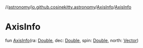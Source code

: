 //[astronomy](../../../index.md)/[io.github.cosinekitty.astronomy](../index.md)/[AxisInfo](index.md)/[AxisInfo](-axis-info.md)

# AxisInfo

fun [AxisInfo](-axis-info.md)(ra: [Double](https://kotlinlang.org/api/latest/jvm/stdlib/kotlin-stdlib/kotlin/-double/index.html), dec: [Double](https://kotlinlang.org/api/latest/jvm/stdlib/kotlin-stdlib/kotlin/-double/index.html), spin: [Double](https://kotlinlang.org/api/latest/jvm/stdlib/kotlin-stdlib/kotlin/-double/index.html), north: [Vector](../-vector/index.md))
